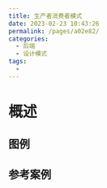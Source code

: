 ```yaml
---
title: 生产者消费者模式
date: 2023-02-23 10:43:26
permalink: /pages/a02e82/
categories:
  - 后端
  - 设计模式
tags:
  - 
---
```

# 概述

## 图例

## 参考案例

